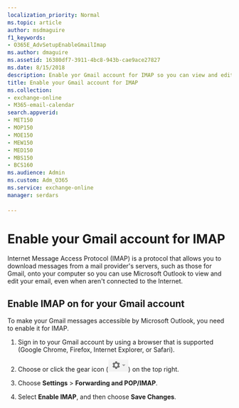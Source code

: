 ```yaml
---
localization_priority: Normal
ms.topic: article
author: msdmaguire
f1_keywords:
- O365E_AdvSetupEnableGmailImap
ms.author: dmaguire
ms.assetid: 16380df7-3911-4bc8-943b-cae9ace27827
ms.date: 8/15/2018
description: Enable yor Gmail account for IMAP so you can view and edit your mail in Microsoft Outlook app.
title: Enable your Gmail account for IMAP
ms.collection: 
- exchange-online
- M365-email-calendar
search.appverid:
- MET150
- MOP150
- MOE150
- MEW150
- MED150
- MBS150
- BCS160
ms.audience: Admin
ms.custom: Adm_O365
ms.service: exchange-online
manager: serdars

---
```


# Enable your Gmail account for IMAP

 Internet Message Access Protocol (IMAP) is a protocol that allows you to download messages from a mail provider's servers, such as those for Gmail, onto your computer so you can use Microsoft Outlook to view and edit your email, even when aren't connected to the Internet.

## Enable IMAP on for your Gmail account

To make your Gmail messages accessible by Microsoft Outlook, you need to enable it for IMAP.

1. Sign in to your Gmail account by using a browser that is supported (Google Chrome, Firefox, Internet Explorer, or Safari).

2. Choose or click the gear icon (![Choose the Gmail gear icon.](media/29b4916c-46b0-494f-9be5-74219cae9806.PNG)) on the top right.

3. Choose **Settings** \> **Forwarding and POP/IMAP**.

4. Select **Enable IMAP**, and then choose **Save Changes**.



